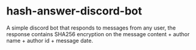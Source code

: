 # hash-answer-discord-bot
 A simple discord bot that responds to messages from any user, the response contains SHA256 encryption on the message content + author name + author id + message date.
